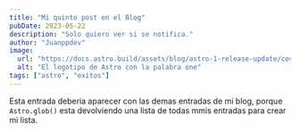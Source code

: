 ```yaml
---
title: "Mi quinto post en el Blog"
pubDate: 2023-05-22
description: "Solo quiero ver si se notifica."
author: "Juanppdev"
image: 
  url: "https://docs.astro.build/assets/blog/astro-1-release-update/cover.jpeg"
  alt: "El logotipo de Astro con la palabra one"
tags: ["astro", "exitos"]
---
```


Esta entrada deberia aparecer con las demas entradas de mi blog, porque `Astro.glob()` esta devolviendo una lista de todas mmis entradas para crear mi lista.
